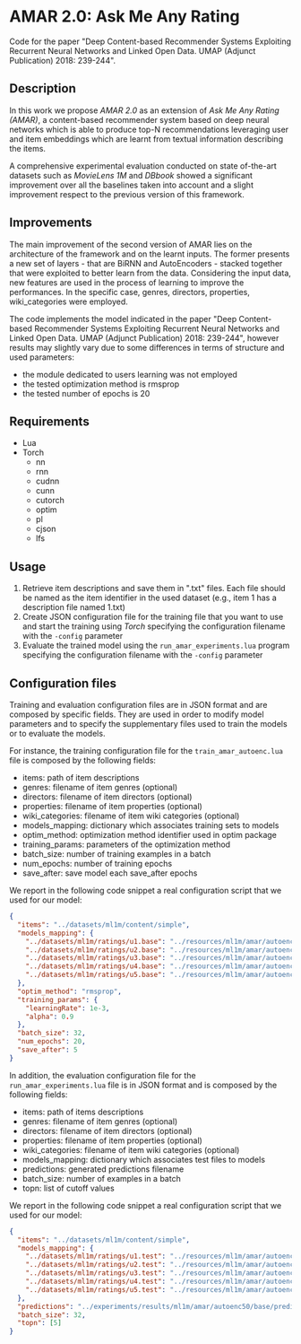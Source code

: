 # AMAR 2.0: Ask Me Any Rating 

Code for the paper "Deep Content-based Recommender Systems Exploiting Recurrent Neural Networks and Linked Open Data. UMAP (Adjunct Publication) 2018: 239-244".

## Description
In this work we propose *AMAR 2.0* as an extension of *Ask Me Any Rating (AMAR)*, a content-based recommender system based on deep neural networks which is able to produce top-N recommendations leveraging user and item embeddings which are learnt from textual information describing the items. 

A comprehensive experimental evaluation conducted on state of-the-art datasets such as *MovieLens 1M* and *DBbook* showed a significant improvement over all the baselines taken into account and a slight improvement respect to the previous version of this framework.

## Improvements
The main improvement of the second version of AMAR lies on the architecture of the framework and on the learnt inputs. The former presents a new set of layers - that are BiRNN and AutoEncoders - stacked together that were exploited to better learn from the data. Considering the input data, new features are used in the process of learning to improve the performances. In the specific case, genres, directors, properties, wiki_categories were employed.

The code implements the model indicated in the paper "Deep Content-based Recommender Systems Exploiting Recurrent Neural Networks and Linked Open Data. UMAP (Adjunct Publication) 2018: 239-244", however results may slightly vary due to some differences in terms of structure and used parameters:
* the module dedicated to users learning was not employed
* the tested optimization method is rmsprop
* the tested number of epochs is 20  

## Requirements

- Lua
- Torch
  - nn
  - rnn
  - cudnn
  - cunn
  - cutorch
  - optim
  - pl
  - cjson
  - lfs

## Usage

1. Retrieve item descriptions and save them in ".txt" files. Each file should be named as the item identifier in the used dataset (e.g., item 1 has a description file named 1.txt)
2. Create JSON configuration file for the training file that you want to use and start the training using *Torch* specifying the configuration filename with the `-config` parameter
3. Evaluate the trained model using the `run_amar_experiments.lua` program specifying the configuration filename with the `-config` parameter

## Configuration files
Training and evaluation configuration files are in JSON format and are composed by specific fields. They are used in order to modify model parameters and to specify the supplementary files used to train the models or to evaluate the models.

For instance, the training configuration file for the `train_amar_autoenc.lua` file is composed by the following fields:
 - items: path of item descriptions
 - genres: filename of item genres (optional)
 - directors: filename of item directors (optional)
 - properties: filename of item properties (optional)
 - wiki_categories: filename of item wiki categories (optional)
 - models_mapping: dictionary which associates training sets to models
 - optim_method: optimization method identifier used in optim package
 - training_params: parameters of the optimization method
 - batch_size: number of training examples in a batch
 - num_epochs: number of training epochs
 - save_after: save model each save_after epochs
 
We report in the following code snippet a real configuration script that we used for our model:
```json
{
  "items": "../datasets/ml1m/content/simple",
  "models_mapping": {
    "../datasets/ml1m/ratings/u1.base": "../resources/ml1m/amar/autoenc50/base/u1.model",
    "../datasets/ml1m/ratings/u2.base": "../resources/ml1m/amar/autoenc50/base/u2.model",
    "../datasets/ml1m/ratings/u3.base": "../resources/ml1m/amar/autoenc50/base/u3.model",
    "../datasets/ml1m/ratings/u4.base": "../resources/ml1m/amar/autoenc50/base/u4.model",
    "../datasets/ml1m/ratings/u5.base": "../resources/ml1m/amar/autoenc50/base/u5.model"
  },
  "optim_method": "rmsprop",
  "training_params": {
    "learningRate": 1e-3,
    "alpha": 0.9
  },
  "batch_size": 32,
  "num_epochs": 20,
  "save_after": 5
}
```

In addition, the evaluation configuration file for the `run_amar_experiments.lua` file is in JSON format and is composed by the following fields:
 - items: path of items descriptions
 - genres: filename of item genres (optional)
 - directors: filename of item directors (optional)
 - properties: filename of item properties (optional)
 - wiki_categories: filename of item wiki categories (optional)
 - models_mapping: dictionary which associates test files to models
 - predictions: generated predictions filename
 - batch_size: number of examples in a batch
 - topn: list of cutoff values
 
We report in the following code snippet a real configuration script that we used for our model:
```json
{
  "items": "../datasets/ml1m/content/simple",
  "models_mapping": {
    "../datasets/ml1m/ratings/u1.test": "../resources/ml1m/amar/autoenc50/base/u1.model",
    "../datasets/ml1m/ratings/u2.test": "../resources/ml1m/amar/autoenc50/base/u2.model",
    "../datasets/ml1m/ratings/u3.test": "../resources/ml1m/amar/autoenc50/base/u3.model",
    "../datasets/ml1m/ratings/u4.test": "../resources/ml1m/amar/autoenc50/base/u4.model",
    "../datasets/ml1m/ratings/u5.test": "../resources/ml1m/amar/autoenc50/base/u5.model"
  },
  "predictions": "../experiments/results/ml1m/amar/autoenc50/base/predictions_%d_%d.txt",
  "batch_size": 32,
  "topn": [5]
}
```
